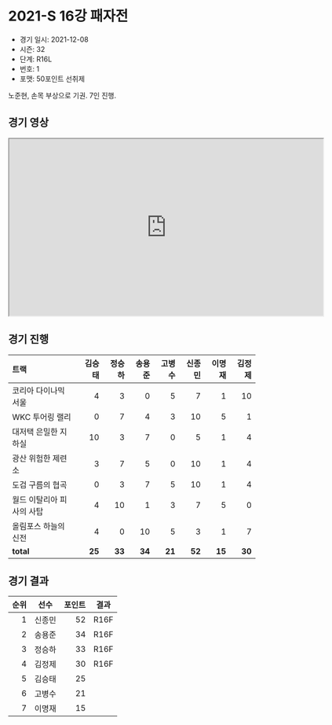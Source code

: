 # 2021-S 16강 패자전

- 경기 일시: 2021-12-08
- 시즌: 32
- 단계: R16L
- 번호: 1
- 포맷: 50포인트 선취제



노준현, 손목 부상으로 기권. 7인 진행.

## 경기 영상
<iframe width="640" height="360"
src="https://www.youtube.com/embed/9FyZNEDJnDQ">
</iframe>

## 경기 진행

| 트랙 | 김승태 | 정승하 | 송용준 | 고병수 | 신종민 | 이명재 | 김정제 |
|:---|---:|---:|---:|---:|---:|---:|---:|
| 코리아 다이나믹 서울 | 4 | 3 | 0 | 5 | 7 | 1 | 10 |
| WKC 투어링 랠리 | 0 | 7 | 4 | 3 | 10 | 5 | 1 |
| 대저택 은밀한 지하실 | 10 | 3 | 7 | 0 | 5 | 1 | 4 |
| 광산 위험한 제련소 | 3 | 7 | 5 | 0 | 10 | 1 | 4 |
| 도검 구름의 협곡 | 0 | 3 | 7 | 5 | 10 | 1 | 4 |
| 월드 이탈리아 피사의 사탑 | 4 | 10 | 1 | 3 | 7 | 5 | 0 |
| 올림포스 하늘의 신전 | 4 | 0 | 10 | 5 | 3 | 1 | 7 |
| __total__ | __25__ | __33__ | __34__ | __21__ | __52__ | __15__ | __30__ |




## 경기 결과

| 순위 | 선수 | 포인트 | 결과 |
|---:|:---:|---:|:---:|
| 1 | 신종민 | 52 | R16F |
| 2 | 송용준 | 34 | R16F |
| 3 | 정승하 | 33 | R16F |
| 4 | 김정제 | 30 | R16F |
| 5 | 김승태 | 25 |  |
| 6 | 고병수 | 21 |  |
| 7 | 이명재 | 15 |  |


